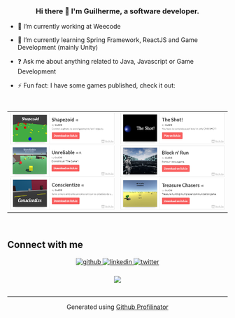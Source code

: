 ### <div align="center">Hi there 👋 I'm Guilherme, a software developer.</div>  
  

- 🔭 I’m currently working at Weecode  
  

- 🌱 I’m currently learning Spring Framework, ReactJS and Game Development (mainly Unity)  
  

- ❓ Ask me about anything related to Java, Javascript or Game Development  
  

- ⚡ Fun fact: I have some games published, check it out:  
  

<br/>  

<table>
  <tr>
    <td valign="top" width="50%">
      <a href="https://kampari.itch.io/shapezoid" target="_blank">
        <img src="./img/Shapezoid.png" alt="Shapezoid"/>
      </a>
      <a href="https://kampari.itch.io/unreliable" target="_blank">
        <img src="./img/Unreliable.png" alt="Unreliable"/>
      </a>
      <a href="https://kampari.itch.io/conscientize" target="_blank">
        <img src="./img/Conscientize.png" alt="Conscientize"/>
      </a>
    </td>
    <td valign="top" width="50%">
      <a href="https://kampari.itch.io/the-shot" target="_blank">
        <img src="./img/TheShot.png" alt="The Shot!"/>
      </a>
      <a href="https://kampari.itch.io/block-n-run" target="_blank">
        <img src="./img/BlockAndRun.png" alt="Block n' Run"/>
      </a>
      <a href="https://kampari.itch.io/treasure-chasers" target="_blank">
        <img src="./img/TreasureChasers.png" alt="Treasure Chasers"/>
      </a>
    </td>
  </tr>
</table>  

<br/>  


## Connect with me  
<div align="center">
<a href="https://github.com/GuiDB" target="_blank">
<img src=https://img.shields.io/badge/github-%2324292e.svg?&style=for-the-badge&logo=github&logoColor=white alt=github style="margin-bottom: 5px;" />
</a>
<a href="https://linkedin.com/in/guilherme-brunetto-dall-bello-013829b3" target="_blank">
<img src=https://img.shields.io/badge/linkedin-%231E77B5.svg?&style=for-the-badge&logo=linkedin&logoColor=white alt=linkedin style="margin-bottom: 5px;" />
</a>
<a href="https://twitter.com/Gui_DB" target="_blank">
<img src=https://img.shields.io/badge/twitter-%2300acee.svg?&style=for-the-badge&logo=twitter&logoColor=white alt=twitter style="margin-bottom: 5px;" />
</a>  
</div>  
  

<br/>  

<div align="center">
<img src="https://komarev.com/ghpvc/?username=rishavanand&&style=flat-square" align="center" />
</div>  

<br />

----
<div align="center">Generated using <a href="https://profilinator.rishav.dev/" target="_blank">Github Profilinator</a></div>
